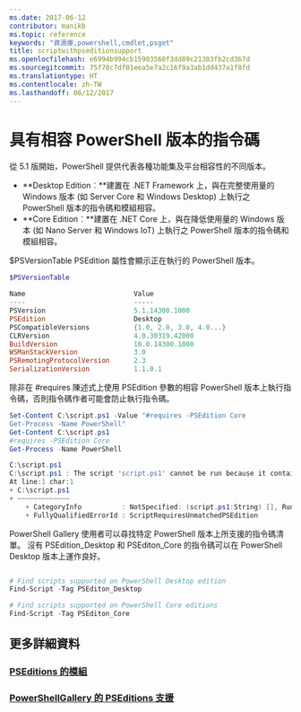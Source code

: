 ```yaml
---
ms.date: 2017-06-12
contributor: manikb
ms.topic: reference
keywords: "資源庫,powershell,cmdlet,psget"
title: scriptwithpseditionsupport
ms.openlocfilehash: e6994b994cb15903560f3dd89c21383fb2cd367d
ms.sourcegitcommit: 75f70c7df01eea5e7a2c16f9a3ab1dd437a1f8fd
ms.translationtype: HT
ms.contentlocale: zh-TW
ms.lasthandoff: 06/12/2017
---
```

<a id="script-with-compatible-powershell-editions" class="xliff"></a>
# 具有相容 PowerShell 版本的指令碼
從 5.1 版開始，PowerShell 提供代表各種功能集及平台相容性的不同版本。

- **Desktop Edition︰**建置在 .NET Framework 上，與在完整使用量的 Windows 版本 (如 Server Core 和 Windows Desktop) 上執行之 PowerShell 版本的指令碼和模組相容。
- **Core Edition︰**建置在 .NET Core 上，與在降低使用量的 Windows 版本 (如 Nano Server 和 Windows IoT) 上執行之 PowerShell 版本的指令碼和模組相容。

$PSVersionTable PSEdition 屬性會顯示正在執行的 PowerShell 版本。
```powershell
$PSVersionTable

Name                           Value
----                           -----
PSVersion                      5.1.14300.1000
PSEdition                      Desktop
PSCompatibleVersions           {1.0, 2.0, 3.0, 4.0...}
CLRVersion                     4.0.30319.42000
BuildVersion                   10.0.14300.1000
WSManStackVersion              3.0
PSRemotingProtocolVersion      2.3
SerializationVersion           1.1.0.1
```

除非在 #requires 陳述式上使用 PSEdition 參數的相容 PowerShell 版本上執行指令碼，否則指令碼作者可能會防止執行指令碼。
```powershell
Set-Content C:\script.ps1 -Value "#requires -PSEdition Core
Get-Process -Name PowerShell"
Get-Content C:\script.ps1
#requires -PSEdition Core
Get-Process -Name PowerShell

C:\script.ps1
C:\script.ps1 : The script 'script.ps1' cannot be run because it contained a "#requires" statement for PowerShell Core edition. The edition of PowerShell that is required by the script does not match the currently running PowerShell Desktop edition.
At line:1 char:1
+ C:\script.ps1
+ ~~~~~~~~~~~~~
    + CategoryInfo          : NotSpecified: (script.ps1:String) [], RuntimeException
    + FullyQualifiedErrorId : ScriptRequiresUnmatchedPSEdition
```

PowerShell Gallery 使用者可以尋找特定 PowerShell 版本上所支援的指令碼清單。
沒有 PSEdition_Desktop 和 PSEditon_Core 的指令碼可以在 PowerShell Desktop 版本上運作良好。

```powershell

# Find scripts supported on PowerShell Desktop edition
Find-Script -Tag PSEditon_Desktop

# Find scripts supported on PowerShell Core editions
Find-Script -Tag PSEditon_Core

```

<a id="more-details" class="xliff"></a>
## 更多詳細資料
<a id="modules-with-pseditionsmodulemodulewithpseditionsupportmd" class="xliff"></a>
### [PSEditions 的模組](../module/modulewithpseditionsupport.md)
<a id="pseditions-support-on-powershellgallerypsgallerypsgallerypseditionsmd" class="xliff"></a>
### [PowerShellGallery 的 PSEditions 支援](../../psgallery/psgallery_pseditions.md)

